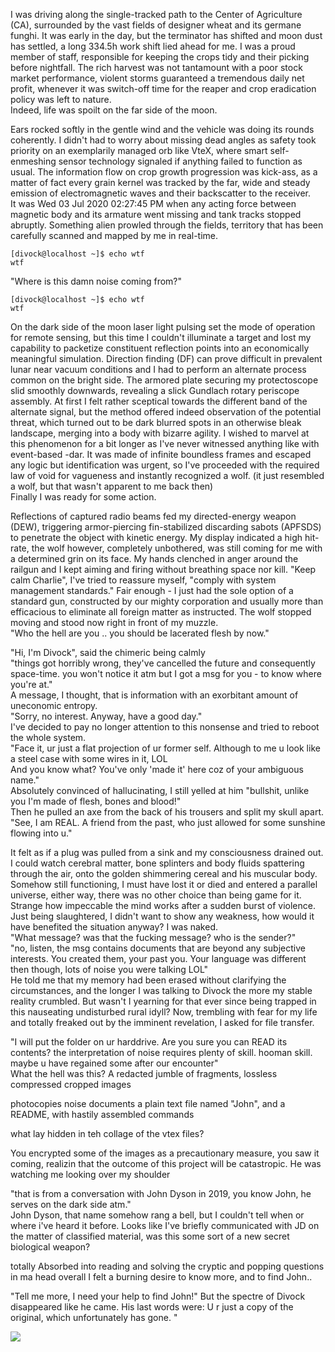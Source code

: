 I was driving along the single-tracked path to the Center of Agriculture (CA), surrounded by the vast fields of designer wheat and its germane funghi. It was early in the day, but the terminator has shifted and moon dust has settled, a long 334.5h work shift lied ahead for me. I was a proud member of staff, responsible for keeping the crops tidy and their picking before nightfall. 
The rich harvest was not tantamount with a poor stock market performance, violent storms guaranteed a tremendous daily net profit, whenever it was switch-off time for the reaper and crop eradication policy was left to nature.<br> 
Indeed, life was spoilt on the far side of the moon.

Ears rocked softly in the gentle wind and the vehicle was doing its rounds coherently. I didn't had to worry about missing dead angles as safety took priority on an exemplarily managed orb like VteX, where smart self-enmeshing sensor technology signaled if anything failed to function as usual. The information flow on crop growth progression was kick-ass, as a matter of fact every grain kernel was tracked by the far, wide and steady emission of electromagnetic waves and their backscatter to the receiver.<br>
It was Wed 03 Jul 2020 02:27:45 PM when any acting force between magnetic body and its armature went missing and tank tracks stopped abruptly. Something alien prowled through the fields, territory that has been carefully scanned and mapped by me in real-time.
```
[divock@localhost ~]$ echo wtf
wtf
```
"Where is this damn noise coming from?"<br>
```
[divock@localhost ~]$ echo wtf
wtf
```
On the dark side of the moon laser light pulsing set the mode of operation for remote sensing, but this time I couldn't illuminate a target and lost my capability to packetize constituent reflection points into an economically meaningful simulation. Direction finding (DF) can prove difficult in prevalent lunar near vacuum conditions and I had to perform an alternate process common on the bright side. The armored plate securing my protectoscope slid smoothly downwards, revealing a slick Gundlach rotary periscope assembly. 
At first I felt rather sceptical towards the different band of the alternate signal, but the method offered indeed observation of the potential threat, which turned out to be dark blurred spots in an otherwise bleak landscape, merging into a body with bizarre agility. I wished to marvel at this phenomenon for a bit longer as I've never witnessed anything like with event-based -dar.
It was made of infinite boundless frames and escaped any logic but identification was urgent, so I've proceeded with the required law of void for vagueness and instantly recognized a wolf.
(it just resembled a wolf, but that wasn't apparent to me back then)<br>
Finally I was ready for some action.

Reflections of captured radio beams fed my directed-energy weapon (DEW), triggering armor-piercing fin-stabilized discarding sabots (APFSDS) to penetrate the object with kinetic energy. My display indicated a high hit-rate, the wolf however, completely unbothered, was still coming for me with a determined grin on its face. My hands clenched in anger around the railgun and I kept aiming and firing without breathing space nor kill. "Keep calm Charlie", I've tried to reassure myself, "comply with system management standards." Fair enough - I just had the sole option of a standard gun, constructed by our mighty corporation and usually more than efficacious to eliminate all foreign matter as instructed. The wolf stopped moving and stood now right in front of my muzzle.<br>
"Who the hell are you .. you should be lacerated flesh by now."

"Hi, I'm Divock", said the chimeric being calmly<br>
"things got horribly wrong, they've cancelled the future and consequently space-time. you won't notice it atm but I got a msg for you - to know where you're at."<br> 
A message, I thought, that is information with an exorbitant amount of uneconomic entropy.<br>
"Sorry, no interest. Anyway, have a good day."<br>
I've decided to pay no longer attention to this nonsense and tried to reboot the whole system.<br>
"Face it, ur just a flat projection of ur former self. Although to me u look like a steel case with some wires in it, LOL<br>
And you know what? You've only 'made it' here coz of your ambiguous name."<br>
Absolutely convinced of hallucinating, I still yelled at him "bullshit, unlike you I'm made of flesh, bones and blood!"<br>
Then he pulled an axe from the back of his trousers and split my skull apart.<br> 
"See, I am REAL. A friend from the past, who just allowed for some sunshine flowing into u."

It felt as if a plug was pulled from a sink and my consciousness drained out. I could watch cerebral matter, bone splinters and body fluids spattering through the air, onto the golden shimmering cereal and his muscular body. Somehow still functioning, I must have lost it or died and entered a parallel universe, either way, there was no other choice than being game for it. Strange how impeccable the mind works after a sudden burst of violence. Just being slaughtered, I didn't want to show any weakness, how would it have benefited the situation anyway? I was naked.<br>
"What message? was that the fucking message? who is the sender?"<br>
"no, listen, the msg contains documents that are beyond any subjective interests. You created them, your past you. Your language was different then though, lots of noise you were talking LOL"<br>
He told me that my memory had been erased without clarifying the circumstances, and the longer I was talking to Divock the more my stable reality crumbled. But wasn't I yearning for that ever since being trapped in this nauseating undisturbed rural idyll? Now, trembling with fear for my life and totally freaked out by the imminent revelation, I asked for file transfer.

"I will put the folder on ur harddrive. Are you sure you can READ its contents? the interpretation of noise requires plenty of skill. hooman skill. maybe u have regained some after our encounter"<br>
What the hell was this?
A redacted jumble of fragments, lossless compressed cropped images

photocopies  noise
documents 
a plain text file named "John",
and a README, with hastily assembled commands


what lay hidden in teh collage of the vtex files?

You encrypted some of the images as a precautionary measure, you saw it coming, realizin that the outcome of this project will be catastropic.
He was watching me looking over my shoulder

"that is from a conversation with John Dyson in 2019, you know John, he serves on the dark side atm."<br>
John Dyson, that name somehow rang a bell, but I couldn't tell when or where i've heard it before. 
Looks like I've briefly communicated with JD on the matter of classified 
material, was this some sort of a new secret biological weapon? 

totally Absorbed into reading and solving the cryptic
and popping questions in ma head
overall 
I felt a burning desire to know more, and to find John..


"Tell me more, I need your help to find John!"
But the spectre of Divock disappeared like he came. His last words were:
 U r just a copy of the original, which unfortunately has gone. "<br>



![](https://github.com/the-vtex-files/the-vtex-files.github.io/divock/letter.gif)

